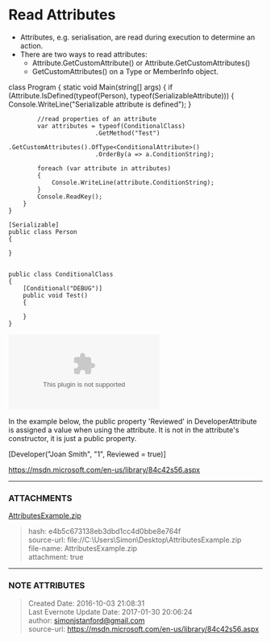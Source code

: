 # Read Attributes

  * Attributes, e.g. serialisation, are read during execution to determine an action.
  * There are two ways to read attributes: 
    * Attribute.GetCustomAttribute() or Attribute.GetCustomAttributes()
    * GetCustomAttributes() on a Type or MemberInfo object.

class Program
    {
        static void Main(string[] args)
        {
            if (Attribute.IsDefined(typeof(Person), typeof(SerializableAttribute)))
            {
                Console.WriteLine("Serializable attribute is defined");
            }

            //read properties of an attribute
            var attributes = typeof(ConditionalClass)
                            .GetMethod("Test")
                            .GetCustomAttributes().OfType<ConditionalAttribute>()
                            .OrderBy(a => a.ConditionString);

            foreach (var attribute in attributes)
            {
                Console.WriteLine(attribute.ConditionString);
            }
            Console.ReadKey();
        }
    }

    [Serializable]
    public class Person
    {

    }


    public class ConditionalClass
    {
        [Conditional("DEBUG")]
        public void Test()
        {

        }
    }
  

![noteattachment1][e4b5c673138eb3dbd1cc4d0bbe8e764f]

  

In the example below, the public property 'Reviewed' in DeveloperAttribute is
assigned a value when using the attribute. It is not in the attribute's
constructor, it is just a public property.

  

[Developer("Joan Smith", "1", Reviewed = true)]

  

  

<https://msdn.microsoft.com/en-us/library/84c42s56.aspx>


---
### ATTACHMENTS
[e4b5c673138eb3dbd1cc4d0bbe8e764f]: media/AttributesExample.zip
[AttributesExample.zip](media/AttributesExample.zip)
>hash: e4b5c673138eb3dbd1cc4d0bbe8e764f  
>source-url: file://C:\Users\Simon\Desktop\AttributesExample.zip  
>file-name: AttributesExample.zip  
>attachment: true  

---
### NOTE ATTRIBUTES
>Created Date: 2016-10-03 21:08:31  
>Last Evernote Update Date: 2017-01-30 20:06:24  
>author: simonjstanford@gmail.com  
>source-url: https://msdn.microsoft.com/en-us/library/84c42s56.aspx  
<!--stackedit_data:
eyJoaXN0b3J5IjpbMjAyOTI1MDIwMF19
-->